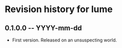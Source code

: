 # Revision history for lume

## 0.1.0.0 -- YYYY-mm-dd

* First version. Released on an unsuspecting world.

